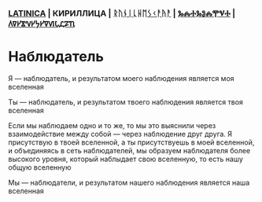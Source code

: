 ### [LATINICA](../Latn/Nablyudatelj.md) | КИРИЛЛИЦА | [ᚱᚢᚾᛁᚳᚺᛖᛊᚲᚨᚤᚨ](../Runr/Nablyudatelj.md) | [ⰃⰎⰀⰃⰑⰎⰉⰜⰀ](../Glag/Nablyudatelj.md) | [𐍓𐍠𐍔𐍮𐍝𐍔𐍟𐍔𐍠𐍜𐍡𐍚𐍐𐍴](../Perm/Nablyudatelj.md)

#  Наблюдатель

Я — наблюдатель, и результатом моего наблюдения является моя вселенная

Ты — наблюдатель, и результатом твоего наблюдения является твоя вселенная

Если мы наблюдаем одно и то же, то мы это выяснили через взаимодействие между собой — через наблюдение друг друга. Я присутствую в твоей вселенной, а ты присутствуешь в моей вселенной, и объединяясь в сеть наблюдателей, мы образуем наблюдателя более высокого уровня, который наблыдает свою вселенную, то есть нашу общую вселенную

Мы — наблюдатели, и результатом нашего наблюдения является наша вселенная
